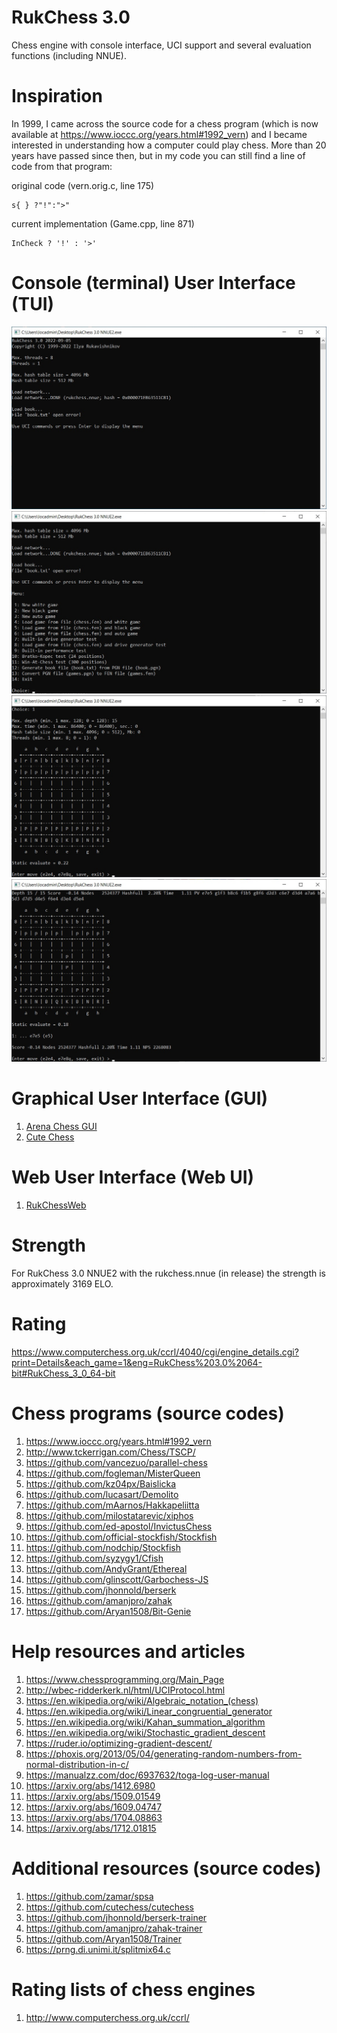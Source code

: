 # RukChess 3.0
Chess engine with console interface, UCI support and several evaluation functions (including NNUE).

# Inspiration
In 1999, I came across the source code for a chess program (which is now available at https://www.ioccc.org/years.html#1992_vern) and I became interested in understanding how a computer could play chess. More than 20 years have passed since then, but in my code you can still find a line of code from that program:

original code (vern.orig.c, line 175)

    s{ } ?"!":">"

current implementation (Game.cpp, line 871)

    InCheck ? '!' : '>'

# Console (terminal) User Interface (TUI)

![print_screen_1](resources/print_screen_1.jpg)
![print_screen_2](resources/print_screen_2.jpg)
![print_screen_3](resources/print_screen_3.jpg)
![print_screen_4](resources/print_screen_4.jpg)

# Graphical User Interface (GUI)
1. [Arena Chess GUI](http://www.playwitharena.de/)
2. [Cute Chess](https://cutechess.com/)

# Web User Interface (Web UI)
1. [RukChessWeb](https://github.com/Ilya-Ruk/RukChessWeb)

# Strength
For RukChess 3.0 NNUE2 with the rukchess.nnue (in release) the strength is approximately 3169 ELO.

# Rating
https://www.computerchess.org.uk/ccrl/4040/cgi/engine_details.cgi?print=Details&each_game=1&eng=RukChess%203.0%2064-bit#RukChess_3_0_64-bit

# Chess programs (source codes)
1. https://www.ioccc.org/years.html#1992_vern
2. http://www.tckerrigan.com/Chess/TSCP/
3. https://github.com/vancezuo/parallel-chess
4. https://github.com/fogleman/MisterQueen
5. https://github.com/kz04px/Baislicka
6. https://github.com/lucasart/Demolito
7. https://github.com/mAarnos/Hakkapeliitta
8. https://github.com/milostatarevic/xiphos
9. https://github.com/ed-apostol/InvictusChess
10. https://github.com/official-stockfish/Stockfish
11. https://github.com/nodchip/Stockfish
12. https://github.com/syzygy1/Cfish
13. https://github.com/AndyGrant/Ethereal
14. https://github.com/glinscott/Garbochess-JS
15. https://github.com/jhonnold/berserk
16. https://github.com/amanjpro/zahak
17. https://github.com/Aryan1508/Bit-Genie

# Help resources and articles
1. https://www.chessprogramming.org/Main_Page
2. http://wbec-ridderkerk.nl/html/UCIProtocol.html
3. https://en.wikipedia.org/wiki/Algebraic_notation_(chess)
4. https://en.wikipedia.org/wiki/Linear_congruential_generator
5. https://en.wikipedia.org/wiki/Kahan_summation_algorithm
6. https://en.wikipedia.org/wiki/Stochastic_gradient_descent
7. https://ruder.io/optimizing-gradient-descent/
8. https://phoxis.org/2013/05/04/generating-random-numbers-from-normal-distribution-in-c/
9. https://manualzz.com/doc/6937632/toga-log-user-manual
10. https://arxiv.org/abs/1412.6980
11. https://arxiv.org/abs/1509.01549
12. https://arxiv.org/abs/1609.04747
13. https://arxiv.org/abs/1704.08863
14. https://arxiv.org/abs/1712.01815

# Additional resources (source codes)
1. https://github.com/zamar/spsa
2. https://github.com/cutechess/cutechess
3. https://github.com/jhonnold/berserk-trainer
4. https://github.com/amanjpro/zahak-trainer
5. https://github.com/Aryan1508/Trainer
6. https://prng.di.unimi.it/splitmix64.c

# Rating lists of chess engines
1. http://www.computerchess.org.uk/ccrl/
